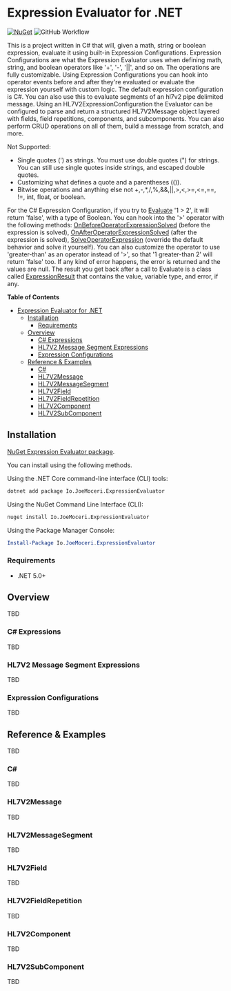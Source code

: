 # Expression Evaluator for .NET

[![NuGet](https://img.shields.io/nuget/v/Io.JoeMoceri.ExpressionEvaluator.svg)](https://www.nuget.org/packages/Io.JoeMoceri.ExpressionEvaluator/) ![GitHub Workflow](https://github.com/jmoceri34/expression-evaluator/actions/workflows/dotnet.yml/badge.svg) 

This is a project written in C# that will, given a math, string or boolean expression, evaluate it using built-in Expression Configurations. Expression Configurations are what the Expression Evaluator uses when defining math, string, and boolean operators like '+', '-', '||', and so on. The operations are fully customizable. Using Expression Configurations you can hook into operator events before and after they're evaluated or evaluate the expression yourself with custom logic. The default expression configuration is C#. You can also use this to evaluate segments of an hl7v2 pipe delimited message. Using an HL7V2ExpressionConfiguration the Evaluator can be configured to parse and return a structured HL7V2Message object layered with fields, field repetitions, components, and subcomponents. You can also perform CRUD operations on all of them, build a message from scratch, and more.

Not Supported:
 * Single quotes (') as strings. You must use double quotes (") for strings. You can still use single quotes inside strings, and escaped double quotes.
 * Customizing what defines a quote and a parentheses (()).
 * Bitwise operations and anything else not +,-,*,/,%,&&,||,>,<,>=,<=,==, !=, int, float, or boolean.


For the C# Expression Configuration, if you try to [Evaluate](https://github.com/jmoceri34/expression-evaluator/blob/6acb88b3da1c96aaf12e14cd9ca56f4a10eb5c22/src/Io.JoeMoceri.ExpressionEvaluator/Evaluator/Evaluator.cs#L101) '1 > 2', it will return 'false', with a type of Boolean. You can hook into the '>' operator with the following methods: [OnBeforeOperatorExpressionSolved](https://github.com/jmoceri34/expression-evaluator/blob/6acb88b3da1c96aaf12e14cd9ca56f4a10eb5c22/src/Io.JoeMoceri.ExpressionEvaluator/ExpressionConfigurations/ExpressionConfigurationOperator.cs#L14) (before the expression is solved), [OnAfterOperatorExpressionSolved](https://github.com/jmoceri34/expression-evaluator/blob/6acb88b3da1c96aaf12e14cd9ca56f4a10eb5c22/src/Io.JoeMoceri.ExpressionEvaluator/ExpressionConfigurations/ExpressionConfigurationOperator.cs#L15) (after the expression is solved), [SolveOperatorExpression](https://github.com/jmoceri34/expression-evaluator/blob/6acb88b3da1c96aaf12e14cd9ca56f4a10eb5c22/src/Io.JoeMoceri.ExpressionEvaluator/ExpressionConfigurations/ExpressionConfigurationOperator.cs#L16) (override the default behavior and solve it yourself). You can also customize the operator to use 'greater-than' as an operator instead of '>', so that '1 greater-than 2' will return 'false' too. If any kind of error happens, the error is returned and the values are null. The result you get back after a call to Evaluate is a class called [ExpressionResult](https://github.com/jmoceri34/expression-evaluator/blob/6acb88b3da1c96aaf12e14cd9ca56f4a10eb5c22/src/Io.JoeMoceri.ExpressionEvaluator/Evaluator/ExpressionResult.cs#L8) that contains the value, variable type, and error, if any.

**Table of Contents**
- [Expression Evaluator for .NET](#expression-evaluator-for-net)
  - [Installation](#installation)
    - [Requirements](#requirements)
  - [Overview](#overview)
    - [C# Expressions](#c#-expressions)
    - [HL7V2 Message Segment Expressions](#hl7v2-message-segment-expressions)
    - [Expression Configurations](#expression-configurations)
  - [Reference & Examples](#reference-&-examples)
    - [C#](#c#)
    - [HL7V2Message](#hl7v2message)
    - [HL7V2MessageSegment](#hl7v2messagesegment)
    - [HL7V2Field](#hl7v2field)
    - [HL7V2FieldRepetition](#hl7v2fieldrepetition)
    - [HL7V2Component](#hl7v2component)
    - [HL7V2SubComponent](#hl7v2subcomponent)

<a name="install"></a>
## Installation
[NuGet Expression Evaluator package](https://www.nuget.org/packages/Io.JoeMoceri.ExpressionEvaluator/).

You can install using the following methods.

Using the .NET Core command-line interface (CLI) tools:

```sh
dotnet add package Io.JoeMoceri.ExpressionEvaluator
```

Using the NuGet Command Line Interface (CLI):

```sh
nuget install Io.JoeMoceri.ExpressionEvaluator
```

Using the Package Manager Console:

```powershell
Install-Package Io.JoeMoceri.ExpressionEvaluator
```

### Requirements
 - .NET 5.0+

## Overview
TBD
### C# Expressions
TBD
### HL7V2 Message Segment Expressions
TBD
### Expression Configurations
TBD

## Reference & Examples
TBD
### C#
TBD
### HL7V2Message
TBD
### HL7V2MessageSegment
TBD
### HL7V2Field
TBD
### HL7V2FieldRepetition
TBD
### HL7V2Component
TBD
### HL7V2SubComponent
TBD
